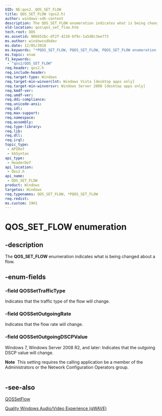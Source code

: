 ```yaml
---
UID: NE:qos2._QOS_SET_FLOW
title: QOS_SET_FLOW (qos2.h)
author: windows-sdk-content
description: The QOS_SET_FLOW enumeration indicates what is being changed about a flow.
old-location: qos\qos_set_flow.htm
tech.root: QOS
ms.assetid: 986652bc-df2f-4210-bf9c-1a5d8c3ee773
ms.author: windowssdkdev
ms.date: 12/05/2018
ms.keywords: "*PQOS_SET_FLOW, PQOS_SET_FLOW, PQOS_SET_FLOW enumeration pointer [QOS], QOSSetOutgoingDSCPValue, QOSSetOutgoingRate, QOSSetTrafficType, QOS_SET_FLOW, QOS_SET_FLOW enumeration [QOS], qos.qos_set_flow, qos2/PQOS_SET_FLOW, qos2/QOSSetOutgoingDSCPValue, qos2/QOSSetOutgoingRate, qos2/QOSSetTrafficType, qos2/QOS_SET_FLOW"
ms.topic: enum
f1_keywords: 
 - "qos2/QOS_SET_FLOW"
req.header: qos2.h
req.include-header: 
req.target-type: Windows
req.target-min-winverclnt: Windows Vista [desktop apps only]
req.target-min-winversvr: Windows Server 2008 [desktop apps only]
req.kmdf-ver: 
req.umdf-ver: 
req.ddi-compliance: 
req.unicode-ansi: 
req.idl: 
req.max-support: 
req.namespace: 
req.assembly: 
req.type-library: 
req.lib: 
req.dll: 
req.irql: 
topic_type:
 - APIRef
 - kbSyntax
api_type:
 - HeaderDef
api_location:
 - Qos2.h
api_name:
 - QOS_SET_FLOW
product: Windows
targetos: Windows
req.typenames: QOS_SET_FLOW, *PQOS_SET_FLOW
req.redist: 
ms.custom: 19H1
---
```


# QOS_SET_FLOW enumeration


## -description


The <b>QOS_SET_FLOW</b> enumeration indicates what is being changed about a flow.


## -enum-fields




### -field QOSSetTrafficType

Indicates that the traffic type of the flow will change.


### -field QOSSetOutgoingRate

Indicates that the flow rate will change.


### -field QOSSetOutgoingDSCPValue

Windows 7, Windows Server 2008 R2, and later: Indicates that the outgoing DSCP value will change.

<div class="alert"><b>Note</b>  This setting requires the calling application be a member of the Administrators or the  Network Configuration Operators group.</div>
<div> </div>

## -see-also




<a href="https://docs.microsoft.com/previous-versions/windows/desktop/api/qos2/nf-qos2-qossetflow">QOSSetFlow</a>



<a href="https://docs.microsoft.com/previous-versions/windows/desktop/qos/quality-windows-audio-video-experience--qwave-">Quality Windows Audio/Video Experience (qWAVE)</a>
 

 

